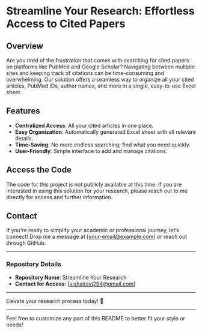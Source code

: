 # Streamline Your Research: Effortless Access to Cited Papers

## Overview
Are you tired of the frustration that comes with searching for cited papers on platforms like PubMed and Google Scholar? Navigating between multiple sites and keeping track of citations can be time-consuming and overwhelming. Our solution offers a seamless way to organize all your cited articles, PubMed IDs, author names, and more in a single, easy-to-use Excel sheet.

## Features
- **Centralized Access**: All your cited articles in one place.
- **Easy Organization**: Automatically generated Excel sheet with all relevant details.
- **Time-Saving**: No more endless searching; find what you need quickly.
- **User-Friendly**: Simple interface to add and manage citations.

## Access the Code
The code for this project is not publicly available at this time. If you are interested in using this solution for your research, please reach out to me directly for access and further information.

## Contact
If you're ready to simplify your academic or professional journey, let’s connect! Drop me a message at [your-email@example.com] or reach out through GitHub.

---

### Repository Details
- **Repository Name**: Streamline Your Research
- **Contact for Access**: [vishalravi294@gmail.com]

---

Elevate your research process today! 🌟

--- 

Feel free to customize any part of this README to better fit your style or needs!

